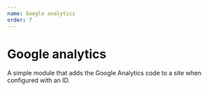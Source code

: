 ```yaml
---
name: Google analytics
order: 7
---
```


# Google analytics

A simple module that adds the Google Analytics code to a site when configured with an ID.